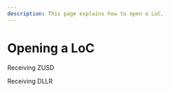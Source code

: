 ```yaml
---
description: This page explains how to open a LoC.
---
```


# Opening a LoC

Receiving ZUSD

Receiving DLLR
